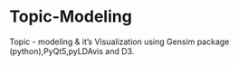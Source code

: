 # Topic-Modeling
Topic - modeling &amp; it’s Visualization using Gensim package (python),PyQt5,pyLDAvis and D3.
